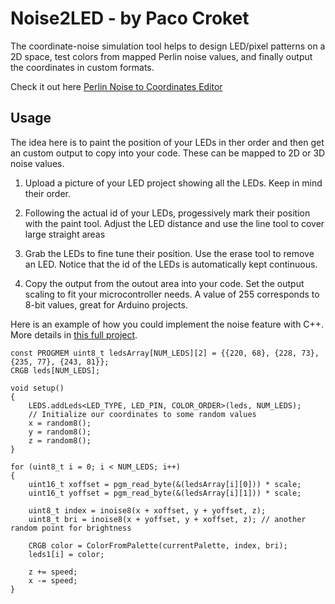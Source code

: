 # Noise2LED - by Paco Croket

The coordinate-noise simulation tool helps to design LED/pixel patterns on a 2D space, test colors from mapped Perlin noise values, and finally output the coordinates in custom formats.

Check it out here <a href="https://noise2led.firebaseapp.com/" target="_blank">Perlin Noise to Coordinates Editor</a>

## Usage

The idea here is to paint the position of your LEDs in ther order and then get an custom output to copy into your code. These can be mapped to 2D or 3D noise values.

1. Upload a picture of your LED project showing all the LEDs. Keep in mind their order.

2. Following the actual id of your LEDs, progessively mark their position with the paint tool. Adjust the LED distance and use the line tool to cover large straight areas

3. Grab the LEDs to fine tune their position. Use the erase tool to remove an LED. Notice that
   the id of the LEDs is automatically kept continuous.
   
4. Copy the output from the outout area into your code. Set the output scaling to fit your
   microcontroller needs. A value of 255 corresponds to 8-bit values, great for Arduino projects.


Here is an example of how you could implement the noise feature with C++. More details in
<a href="https://github.com/pacoCroket/arduino-neopixel/blob/master/mandala1/mandala1.ino" target="_blank">this full project</a>.

```#include <FastLED.h>
const PROGMEM uint8_t ledsArray[NUM_LEDS][2] = {{220, 68}, {228, 73}, {235, 77}, {243, 81}};
CRGB leds[NUM_LEDS];

void setup()
{
    LEDS.addLeds<LED_TYPE, LED_PIN, COLOR_ORDER>(leds, NUM_LEDS);
    // Initialize our coordinates to some random values
    x = random8();
    y = random8();
    z = random8();
}

for (uint8_t i = 0; i < NUM_LEDS; i++)
{
    uint16_t xoffset = pgm_read_byte(&(ledsArray[i][0])) * scale;
    uint16_t yoffset = pgm_read_byte(&(ledsArray[i][1])) * scale;

    uint8_t index = inoise8(x + xoffset, y + yoffset, z);
    uint8_t bri = inoise8(x + yoffset, y + xoffset, z); // another random point for brightness

    CRGB color = ColorFromPalette(currentPalette, index, bri);
    leds1[i] = color;

    z += speed;
    x -= speed;
}
```
